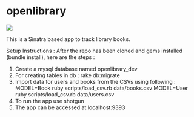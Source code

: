 openlibrary
===========

![](https://raw.github.com/TWChennai/openlibrary/master/public/img/screenshot.png)


This is a Sinatra based app to track library books.

Setup Instructions :
After the repo has been cloned and gems installed (bundle install), here are the steps :

1. Create a mysql database named openlibrary_dev
2. For creating tables in db :
    rake db:migrate
3. Import data for users and books from the CSVs using following :
    MODEL=Book ruby scripts/load_csv.rb data/books.csv
    MODEL=User ruby scripts/load_csv.rb data/users.csv
4. To run the app use
    shotgun
5. The app can be accessed at localhost:9393

